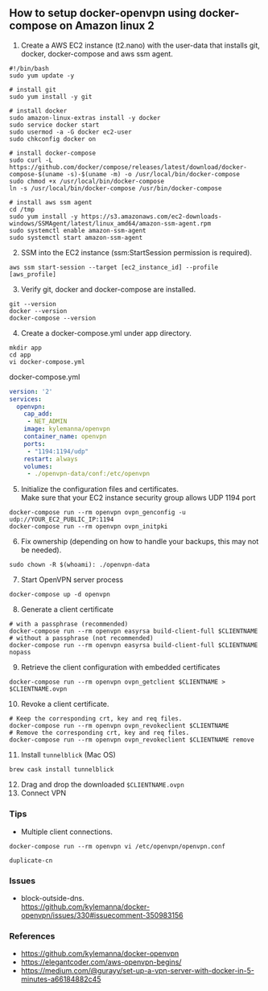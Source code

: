 ## How to setup docker-openvpn using docker-compose on Amazon linux 2

1. Create a AWS EC2 instance (t2.nano) with the user-data that installs git, docker, docker-compose and aws ssm agent.  
```shell
#!/bin/bash
sudo yum update -y

# install git
sudo yum install -y git

# install docker
sudo amazon-linux-extras install -y docker
sudo service docker start
sudo usermod -a -G docker ec2-user
sudo chkconfig docker on

# install docker-compose
sudo curl -L https://github.com/docker/compose/releases/latest/download/docker-compose-$(uname -s)-$(uname -m) -o /usr/local/bin/docker-compose
sudo chmod +x /usr/local/bin/docker-compose
ln -s /usr/local/bin/docker-compose /usr/bin/docker-compose

# install aws ssm agent
cd /tmp
sudo yum install -y https://s3.amazonaws.com/ec2-downloads-windows/SSMAgent/latest/linux_amd64/amazon-ssm-agent.rpm
sudo systemctl enable amazon-ssm-agent
sudo systemctl start amazon-ssm-agent
```

2. SSM into the EC2 instance (ssm:StartSession permission is required).
```shell
aws ssm start-session --target [ec2_instance_id] --profile [aws_profile]
```

3. Verify git, docker and docker-compose are installed.
```shell
git --version
docker --version
docker-compose --version
```

4. Create a docker-compose.yml under app directory.
```shell
mkdir app
cd app
vi docker-compose.yml
```

docker-compose.yml
```yml
version: '2'
services:
  openvpn:
    cap_add:
     - NET_ADMIN
    image: kylemanna/openvpn
    container_name: openvpn
    ports:
     - "1194:1194/udp"
    restart: always
    volumes:
     - ./openvpn-data/conf:/etc/openvpn
```

5. Initialize the configuration files and certificates.  
Make sure that your EC2 instance security group allows UDP 1194 port
```shell
docker-compose run --rm openvpn ovpn_genconfig -u udp://YOUR_EC2_PUBLIC_IP:1194
docker-compose run --rm openvpn ovpn_initpki
```


6. Fix ownership (depending on how to handle your backups, this may not be needed).  
```shell
sudo chown -R $(whoami): ./openvpn-data
```

7. Start OpenVPN server process
```shell
docker-compose up -d openvpn
```

8. Generate a client certificate
```shell
# with a passphrase (recommended)
docker-compose run --rm openvpn easyrsa build-client-full $CLIENTNAME
# without a passphrase (not recommended)
docker-compose run --rm openvpn easyrsa build-client-full $CLIENTNAME nopass
```

9. Retrieve the client configuration with embedded certificates
```shell
docker-compose run --rm openvpn ovpn_getclient $CLIENTNAME > $CLIENTNAME.ovpn
```

10. Revoke a client certificate.  
```shell
# Keep the corresponding crt, key and req files.
docker-compose run --rm openvpn ovpn_revokeclient $CLIENTNAME
# Remove the corresponding crt, key and req files.
docker-compose run --rm openvpn ovpn_revokeclient $CLIENTNAME remove
```

11. Install `tunnelblick` (Mac OS)
```shell
brew cask install tunnelblick
```

12. Drag and drop the downloaded `$CLIENTNAME.ovpn`
13. Connect VPN

### Tips
- Multiple client connections.  
```shell
docker-compose run --rm openvpn vi /etc/openvpn/openvpn.conf
```
```shell
duplicate-cn
```

### Issues
- block-outside-dns.  
https://github.com/kylemanna/docker-openvpn/issues/330#issuecomment-350983156

### References
- https://github.com/kylemanna/docker-openvpn
- https://elegantcoder.com/aws-openvpn-begins/
- https://medium.com/@gurayy/set-up-a-vpn-server-with-docker-in-5-minutes-a66184882c45
